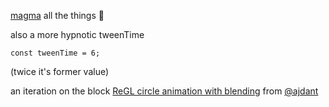 [magma](https://github.com/d3/d3-scale#interpolateMagma) all the things 🌋



also a more hypnotic tweenTime

```
const tweenTime = 6;
```

(twice it's former value)

an iteration on the block [ReGL circle animation with blending](http://bl.ocks.org/rflow/7b6e060f6f26f3006299f73976b480e5) from [@ajdant](https://twitter.com/ajdant)